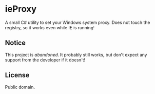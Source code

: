 # ieProxy

A small C# utility to set your Windows system proxy. Does not
touch the registry, so it works even while IE is running!

## Notice

This project is *abandoned*. It probably still works, but don't
expect any support from the developer if it doesn't!

## License

Public domain.